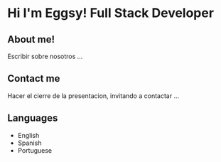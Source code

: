 # Hi I'm Eggsy! Full Stack Developer

## About me!

Escribir sobre nosotros ...

## Contact me

Hacer el cierre de la presentacion, invitando a contactar ... 

## Languages
 - English
 - Spanish
 - Portuguese
